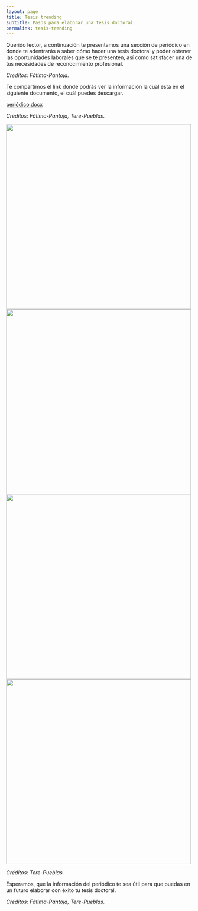 ```yaml
---
layout: page
title: Tesis trending
subtitle: Pasos para elaborar una tesis doctoral
permalink: tesis-trending
---
```

Querido lector, a continuación te presentamos una sección de periódico en donde te adentrarás a saber cómo hacer una tesis doctoral y poder obtener las oportunidades laborales que se te presenten, así como satisfacer una de tus necesidades de reconocimiento profesional.

<div style="clear: both;"></div>



*Créditos: Fátima-Pantoja.*

Te compartimos el link donde podrás ver la información la cual está en el siguiente documento, el cuál puedes descargar.

[periódico.docx](https://github.com/user-attachments/files/15861466/periodico.docx)

*Créditos: Fátima-Pantoja, Tere-Pueblas.*

<div style="clear: both;"></div>

<img src="{{site.baseurl }}/assets/img/Birrete.jpg" style="float:left;width:500px;padding-right:28px;">

<div style="clear: both;"></div>

<img src="{{site.baseurl }}/assets/img/Periodico.png" style="float:left;width:500px;padding-right:28px;">

<div style="clear: both;"></div>

<img src="{{site.baseurl }}/assets/img/Escribe.jpg" style="float:left;width:500px;padding-right:28px;">

<div style="clear: both;"></div>

<img src="{{site.baseurl }}/assets/img/Hombre_con_peri%C3%B3dico.jpg" style="float:left;width:500px;padding-right:28px;">

<div style="clear: both;"></div>

*Créditos: Tere-Pueblas.*

Esperamos, que la información del periódico te sea útil para que puedas en un futuro elaborar con éxito tu tesis doctoral.

*Créditos: Fátima-Pantoja, Tere-Pueblas.*
